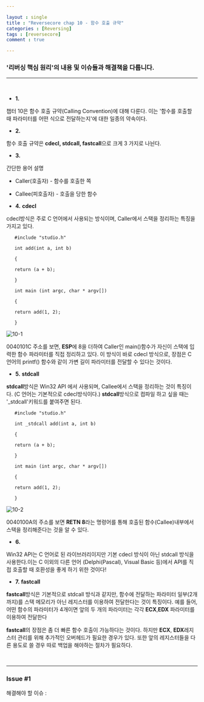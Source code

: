 ```yaml
---

layout : single
title : "Reversecore chap 10 - 함수 호출 규약"
categories : [Reversing]
tags : [reversecore]
comment : true

---
```


### '리버싱 핵심 원리'의 내용 및 이슈들과 해결책을 다룹니다.

---

<br/>


- **1.** 

챕터 10은 함수 호출 규약(Calling Convention)에 대해 다룬다. 이는 '함수를 호출할 때 파라미터를 어떤 식으로 전달하는지'에 대한 일종의 약속이다.


- **2.**

함수 호출 규약은 **cdecl, stdcall, fastcall**으로 크게 3 가지로 나뉜다.

- **3.**

간단한 용어 설명

   - Caller(호출자) - 함수를 호출한 쪽
   - Callee(피호출자) - 호출을 당한 함수

- **4.** **cdecl**

cdecl방식은 주로 C 언어에서 사용되는 방식이며, Caller에서 스택을 정리하는 특징을 가지고 있다.

	   #include "studio.h"
	   
	   int add(int a, int b)
	   
	   {
	   
	   return (a + b);
	   
	   }
	   
	   int main (int argc, char * argv[])
	   
	   {
	   
	   return add(1, 2);
	   
	   }


![10-1](https://user-images.githubusercontent.com/26838115/44953107-4dff3d80-aeca-11e8-9aec-cebad8f1db3f.png)

0040101C 주소를 보면, **ESP**에 8을 더하여 Caller인 main()함수가 자신이 스택에 입력한 함수 파라미터를 직접 정리하고 있다. 
이 방식이 바로 cdecl 방식으로, 장점은 C 언어의 printf() 함수와 같이 가변 길이 파라미터를 전달할 수 있다는 것이다. 

- **5.** **stdcall**

**stdcall**방식은 Win32 API 에서 사용되며, Callee에서 스택을 정리하는 것이 특징이다. (C 언어는 기본적으로 cdecl방식이다.) **stdcall**방식으로 컴파일 하고 싶을 때는 '_stdcall'키워드를 붙여주면 된다.

~~~
   #include "studio.h"
   
   int _stdcall add(int a, int b)
   
   {
   
   return (a + b);
	   
   }
	   
   int main (int argc, char * argv[])
	   
   {
	   
   return add(1, 2);
	   
   }
~~~

![10-2](https://user-images.githubusercontent.com/26838115/44953114-7d15af00-aeca-11e8-905a-1de6283f51ee.png)

0040100A의 주소를 보면 **RETN 8**라는 명령어를 통해 호출된 함수(Callee)내부에서 스택을 정리해준다는 것을 알 수 있다.

- **6.**

Win32 API는 C 언어로 된 라이브러리이지만 기본 cdecl 방식이 아닌 stdcall 방식을 사용한다.이는 C 이외의 다른 언어 (Delphi(Pascal), Visual Basic 등)에서 API를 직접 호출할 때 호환성을 좋게 하기 위한 것이다!

- **7.** **fastcall**

**fastcall**방식은 기본적으로 stdcall 방식과 같지만, 함수에 전달하는 파라미터 일부(2개까지)를 스택 메모리가 아닌 레지스터를 이용하여 전달한다는 것이 특징이다. 예를 들어, 어떤 함수의 파라미터가 4개이면 앞의 두 개의 파라미터는 각각 **ECX**,**EDX** 파라미터를 이용하여 전달한다

**fastcall**의 장점은 좀 더 빠른 함수 호출이 가능하다는 것이다. 하지만 **ECX**, **EDX**레지스터 관리를 위해 추가적인 오버헤드가 필요한 경우가 있다. 또한 앞의 레지스터들을 다른 용도로 쓸 경우 따로 백업을 해야하는 절차가 필요하다.

<br/>

---



### Issue #1

해결해야 할 이슈 : 

